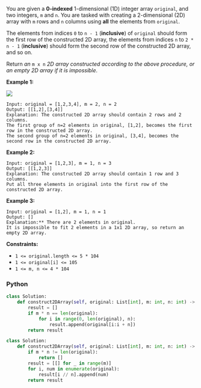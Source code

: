 You are given a  **0-indexed**  1-dimensional (1D) integer array  `original`, and two integers,  `m`  and  `n`. You are tasked with creating a 2-dimensional (2D) array with  `m`  rows and  `n`  columns using  **all**  the elements from  `original`.

The elements from indices  `0`  to  `n - 1`  (**inclusive**) of  `original`  should form the first row of the constructed 2D array, the elements from indices  `n`  to  `2 * n - 1`  (**inclusive**) should form the second row of the constructed 2D array, and so on.

Return  _an_ `m x n` _2D array constructed according to the above procedure, or an empty 2D array if it is impossible_.

**Example 1:**

![](https://assets.leetcode.com/uploads/2021/08/26/image-20210826114243-1.png)
```
Input: original = [1,2,3,4], m = 2, n = 2
Output: [[1,2],[3,4]]
Explanation: The constructed 2D array should contain 2 rows and 2 columns.
The first group of n=2 elements in original, [1,2], becomes the first row in the constructed 2D array.
The second group of n=2 elements in original, [3,4], becomes the second row in the constructed 2D array.
```

**Example 2:**
```
Input: original = [1,2,3], m = 1, n = 3
Output: [[1,2,3]]
Explanation: The constructed 2D array should contain 1 row and 3 columns.
Put all three elements in original into the first row of the constructed 2D array.
```

**Example 3:**
```
Input: original = [1,2], m = 1, n = 1
Output: []
Explanation:** There are 2 elements in original.
It is impossible to fit 2 elements in a 1x1 2D array, so return an empty 2D array.
```

**Constraints:**

-   `1 <= original.length <= 5 * 104`
-   `1 <= original[i] <= 105`
-   `1 <= m, n <= 4 * 104`

### Python
```python
class Solution:
    def construct2DArray(self, original: List[int], m: int, n: int) -> List[List[int]]:
        result = []
        if m * n == len(original):
            for i in range(0, len(original), n):
                result.append(original[i:i + n])
        return result
```

```py
class Solution:
    def construct2DArray(self, original: List[int], m: int, n: int) -> List[List[int]]:
        if m * n != len(original):
            return []
        result = [[] for _ in range(m)]
        for i, num in enumerate(original):
            result[i // n].append(num)
        return result
```